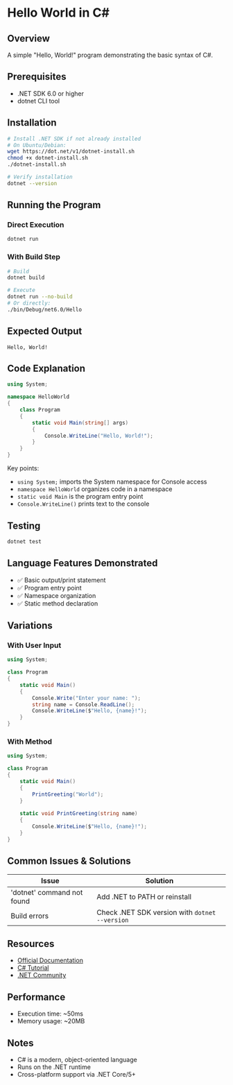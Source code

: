 # Hello World in C#

## Overview
A simple "Hello, World!" program demonstrating the basic syntax of C#.

## Prerequisites
- .NET SDK 6.0 or higher
- dotnet CLI tool

## Installation
```bash
# Install .NET SDK if not already installed
# On Ubuntu/Debian:
wget https://dot.net/v1/dotnet-install.sh
chmod +x dotnet-install.sh
./dotnet-install.sh

# Verify installation
dotnet --version
```

## Running the Program

### Direct Execution
```bash
dotnet run
```

### With Build Step
```bash
# Build
dotnet build

# Execute
dotnet run --no-build
# Or directly:
./bin/Debug/net6.0/Hello
```

## Expected Output
```
Hello, World!
```

## Code Explanation
```csharp
using System;

namespace HelloWorld
{
    class Program
    {
        static void Main(string[] args)
        {
            Console.WriteLine("Hello, World!");
        }
    }
}
```

Key points:
- `using System;` imports the System namespace for Console access
- `namespace HelloWorld` organizes code in a namespace
- `static void Main` is the program entry point
- `Console.WriteLine()` prints text to the console

## Testing
```bash
dotnet test
```

## Language Features Demonstrated
- ✅ Basic output/print statement
- ✅ Program entry point
- ✅ Namespace organization
- ✅ Static method declaration

## Variations

### With User Input
```csharp
using System;

class Program
{
    static void Main()
    {
        Console.Write("Enter your name: ");
        string name = Console.ReadLine();
        Console.WriteLine($"Hello, {name}!");
    }
}
```

### With Method
```csharp
using System;

class Program
{
    static void Main()
    {
        PrintGreeting("World");
    }
    
    static void PrintGreeting(string name)
    {
        Console.WriteLine($"Hello, {name}!");
    }
}
```

## Common Issues & Solutions

| Issue | Solution |
|-------|----------|
| 'dotnet' command not found | Add .NET to PATH or reinstall |
| Build errors | Check .NET SDK version with `dotnet --version` |

## Resources
- [Official Documentation](https://docs.microsoft.com/en-us/dotnet/csharp/)
- [C# Tutorial](https://docs.microsoft.com/en-us/dotnet/csharp/tour-of-csharp/)
- [.NET Community](https://dotnet.microsoft.com/platform/community)

## Performance
- Execution time: ~50ms
- Memory usage: ~20MB

## Notes
- C# is a modern, object-oriented language
- Runs on the .NET runtime
- Cross-platform support via .NET Core/5+
